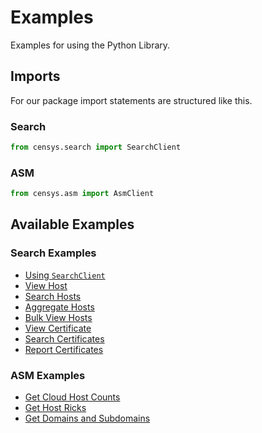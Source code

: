 # Examples

Examples for using the Python Library.

## Imports

For our package import statements are structured like this.

### Search

```python
from censys.search import SearchClient
```

### ASM

```python
from censys.asm import AsmClient
```

## Available Examples

### Search Examples

- [Using `SearchClient`](search/search_client.py)
- [View Host](search/view_host.py)
- [Search Hosts](search/search_hosts.py)
- [Aggregate Hosts](search/aggregate_hosts.py)
- [Bulk View Hosts](search/bulk_view_hosts.py)
- [View Certificate](search/view_cert.py)
- [Search Certificates](search/search_certs.py)
- [Report Certificates](search/report_certs.py)

### ASM Examples

- [Get Cloud Host Counts](asm/cloud_host_count.py)
- [Get Host Ricks](asm/get_host_risks.py)
- [Get Domains and Subdomains](asm/get_subdomains.py)
